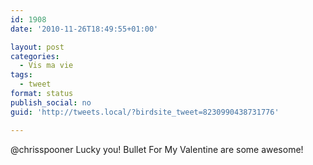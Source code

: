 ```yaml
---
id: 1908
date: '2010-11-26T18:49:55+01:00'

layout: post
categories:
  - Vis ma vie
tags:
  - tweet
format: status
publish_social: no
guid: 'http://tweets.local/?birdsite_tweet=8230990438731776'

---
```


@chrisspooner Lucky you! Bullet For My Valentine are some awesome!